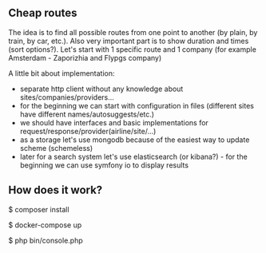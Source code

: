 ## Cheap routes

The idea is to find all possible routes from one point to another (by plain, by train, by car, etc.). Also very important part is to show duration and times (sort options?). Let's start with 1 specific route and 1 company (for example Amsterdam - Zaporizhia and Flypgs company)

A little bit about implementation:
* separate http client without any knowledge about sites/companies/providers...
* for the beginning we can start with configuration in files (different sites have different names/autosuggests/etc.)
* we should have interfaces and basic implementations for request/response/provider(airline/site/...)
* as a storage let's use mongodb because of the easiest way to update scheme (schemeless)
* later for a search system let's use elasticsearch (or kibana?) - for the beginning we can use symfony io to display results


## How does it work?

$ composer install

$ docker-compose up

$ php bin/console.php
